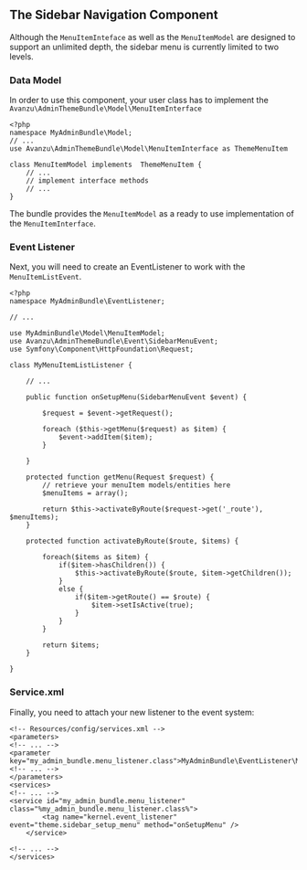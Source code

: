 ## The Sidebar Navigation Component

Although the `MenuItemInteface` as well as the `MenuItemModel` are designed to support an unlimited depth, the sidebar menu is currently limited to two levels.

### Data Model

In order to use this component, your user class has to implement the `Avanzu\AdminThemeBundle\Model\MenuItemInterface`

	<?php
	namespace MyAdminBundle\Model;
	// ...
	use Avanzu\AdminThemeBundle\Model\MenuItemInterface as ThemeMenuItem

	class MenuItemModel implements  ThemeMenuItem {
		// ...
		// implement interface methods
		// ...
	}

The bundle provides the `MenuItemModel` as a ready to use implementation of the `MenuItemInterface`.


### Event Listener
Next, you will need to create an EventListener to work with the `MenuItemListEvent`.

	<?php
	namespace MyAdminBundle\EventListener;

	// ...

	use MyAdminBundle\Model\MenuItemModel;
	use Avanzu\AdminThemeBundle\Event\SidebarMenuEvent;
    use Symfony\Component\HttpFoundation\Request;

	class MyMenuItemListListener {

		// ...

		public function onSetupMenu(SidebarMenuEvent $event) {

			$request = $event->getRequest();

            foreach ($this->getMenu($request) as $item) {
                $event->addItem($item);
            }

		}

		protected function getMenu(Request $request) {
			// retrieve your menuItem models/entities here
			$menuItems = array();

			return $this->activateByRoute($request->get('_route'), $menuItems);
		}

		protected function activateByRoute($route, $items) {

            foreach($items as $item) {
                if($item->hasChildren()) {
                    $this->activateByRoute($route, $item->getChildren());
                }
                else {
                    if($item->getRoute() == $route) {
                        $item->setIsActive(true);
                    }
                }
            }

            return $items;
        }

	}

### Service.xml	
	
Finally, you need to attach your new listener to the event system:

	<!-- Resources/config/services.xml -->
	<parameters>
	<!-- ... -->
	<parameter key="my_admin_bundle.menu_listener.class">MyAdminBundle\EventListener\MyMenuItemListListener</parameter>
	<!-- ... -->
	</parameters>
	<services>
	<!-- ... -->
	<service id="my_admin_bundle.menu_listener" class="%my_admin_bundle.menu_listener.class%">
            <tag name="kernel.event_listener" event="theme.sidebar_setup_menu" method="onSetupMenu" />
        </service>
	
	<!-- ... -->
	</services>
